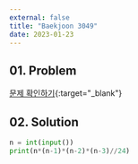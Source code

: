 ```yaml
---
external: false
title: "Baekjoon 3049"
date: 2023-01-23
---
```


## 01. Problem

[문제 확인하기](https://www.acmicpc.net/problem/3049){:target="_blank"}

## 02. Solution

```Python
n = int(input())
print(n*(n-1)*(n-2)*(n-3)//24)
```
